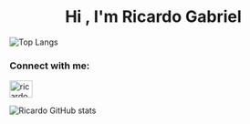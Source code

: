 <h1 align="center">Hi , I'm Ricardo Gabriel</h1>

![Top Langs](https://github-readme-stats.vercel.app/api/top-langs/?username=Ricardo-GabrielX&layout=compact)


<h3 align="left">Connect with me:</h3>
<p align="left">
  <a href="https://github-readme-stats.vercel.app/api?username=Ricardo-GabrielX&show_icons=true&theme=react" target="blank" style="margin-right: 10px;"><img align="center" src="https://cdn.jsdelivr.net/npm/simple-icons@v3/icons/github.svg" alt="ricardo-gabriel-vianna-de-oliveira-820b541b8/" height="30" width="40" /></a>
</p>


![Ricardo GitHub stats](https://github-readme-stats.vercel.app/api?username=Ricardo-GabrielX&show_icons=true&theme=react)
